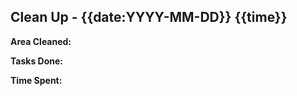## Clean Up - {{date:YYYY-MM-DD}} {{time}}
<!-- Note: Capture the date of your cleaning activity. -->

**Area Cleaned:** 
<!-- Note: Write down the area you cleaned. -->

**Tasks Done:** 
<!-- Note: List the cleaning tasks you completed. -->

**Time Spent:** 
<!-- Note: Record how much time you spent cleaning. -->